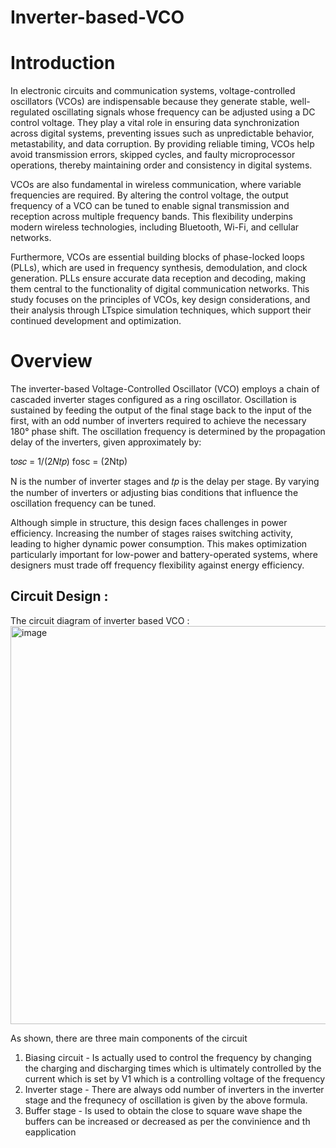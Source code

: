 # Inverter-based-VCO


# Introduction
In electronic circuits and communication systems, voltage-controlled oscillators (VCOs) are indispensable because they generate stable, well-regulated oscillating signals whose frequency can be adjusted using a DC control voltage. They play a vital role in ensuring data synchronization across digital systems, preventing issues such as unpredictable behavior, metastability, and data corruption. By providing reliable timing, VCOs help avoid transmission errors, skipped cycles, and faulty microprocessor operations, thereby maintaining order and consistency in digital systems.

VCOs are also fundamental in wireless communication, where variable frequencies are required. By altering the control voltage, the output frequency of a VCO can be tuned to enable signal transmission and reception across multiple frequency bands. This flexibility underpins modern wireless technologies, including Bluetooth, Wi-Fi, and cellular networks.

Furthermore, VCOs are essential building blocks of phase-locked loops (PLLs), which are used in frequency synthesis, demodulation, and clock generation. PLLs ensure accurate data reception and decoding, making them central to the functionality of digital communication networks. This study focuses on the principles of VCOs, key design considerations, and their analysis through LTspice simulation techniques, which support their continued development and optimization.

# Overview
The inverter-based Voltage-Controlled Oscillator (VCO) employs a chain of cascaded inverter stages configured as a ring oscillator. Oscillation is sustained by feeding the output of the final stage back to the input of the first, with an odd number of inverters required to achieve the necessary 180° phase shift. The oscillation frequency is determined by the propagation delay of the inverters, given approximately by:

t𝑜𝑠𝑐 = 1/(2𝑁𝑡𝑝)
fosc = (2Ntp​)

N is the number of inverter stages and 
𝑡𝑝 is the delay per stage. By varying the number of inverters or adjusting bias conditions that influence the oscillation frequency can be tuned.

Although simple in structure, this design faces challenges in power efficiency. Increasing the number of stages raises switching activity, leading to higher dynamic power consumption. This makes optimization particularly important for low-power and battery-operated systems, where designers must trade off frequency flexibility against energy efficiency.

## Circuit Design :

The circuit diagram of inverter based VCO :
<img width="1203" height="637" alt="image" src="https://github.com/user-attachments/assets/fd4fce9b-5cc7-4c63-bd7d-40f2f8f23bfc" />

As shown, there are three main components of the circuit 
1) Biasing circuit - Is actually used to control the frequency by changing the charging and discharging times which is ultimately controlled by the current which                        is set by V1 which is a controlling voltage of the frequency
2) Inverter stage  - There are always odd number of inverters in the inverter stage and the frequnecy of oscillation is given by the above formula. 
3) Buffer stage    - Is used to obtain the close to square wave shape the buffers can be increased or decreased as per the convinience and th eapplication
